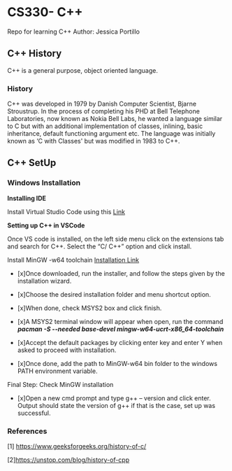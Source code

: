 # CS330- C++ 
Repo for learning C++ 
Author: Jessica Portillo 

## C++ History 
C++ is a general purpose, object oriented language. 
### History 
C++ was developed in 1979 by Danish Computer Scientist, Bjarne Stroustrup. In the process of completing his PHD at Bell Telephone Laboratories, now known as Nokia Bell  Labs, he wanted a language similar to C but with an additional implementation of classes, inlining, basic inheritance, default functioning argument etc. The language was initially known as ‘C with Classes' but was modified in 1983 to C++. 

## C++ SetUp
### Windows Installation 
**Installing IDE**


Install Virtual Studio Code using this [Link ](https://code.visualstudio.com/download
)

**Setting up  C++ in VSCode**

Once VS code is installed, on the left side menu click on the extensions tab and search for C++. Select the “C/ C++” option and click install. 

Install MinGW -w64 toolchain
[Installation Link](https://github.com/msys2/msys2-installer/releases/download/2023-05-26/msys2-x86_64-20230526.exe)

- [x]Once downloaded, run the installer, and follow the steps given by the installation wizard.
- [x]Choose the desired installation folder and menu shortcut option.
- [x]When done, check MSYS2 box and click finish. 
- [x]A MSYS2 terminal window will appear when open, run the command 
_**pacman -S --needed base-devel mingw-w64-ucrt-x86_64-toolchain**_
- [x]Accept the default packages by clicking enter key and enter Y when asked to proceed with installation. 

- [x]Once done, add the path to MinGW-w64 bin folder to the windows PATH environment variable. 

Final Step: Check MinGW installation 
- [x]Open a new cmd prompt and type g++ – version and click enter. 
Output should state the version of g++ if that is the case, set up was successful. 



### References
[1] https://www.geeksforgeeks.org/history-of-c/


[2]https://unstop.com/blog/history-of-cpp
